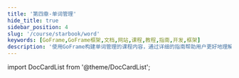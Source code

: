 ```yaml
---
title: '第四章-单词管理'
hide_title: true
sidebar_position: 4
slug: '/course/starbook/word'
keywords: [GoFrame,GoFrame框架,文档,网站,课程,教程,指南,开发,框架]
description: '使用GoFrame构建单词管理的课程内容，通过详细的指南帮助用户更好地理解和应用GoFrame框架。'
---
```







import DocCardList from '@theme/DocCardList';

<DocCardList />










